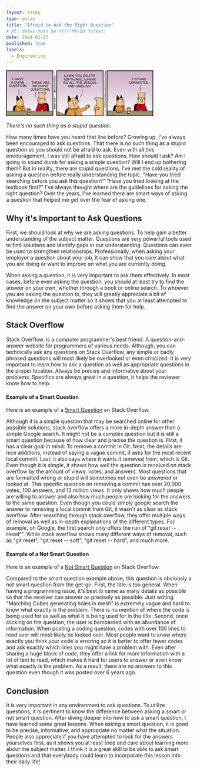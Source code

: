 ```yaml
---
layout: essay
type: essay
title: "Afraid to Ask the Right Question"
# All dates must be YYYY-MM-DD format!
date: 2024-01-23
published: true
labels:
  - Engineering
---
```


<img width="400px" class="rounded float-start pe-4" src="../img/stupid questions.gif">

*There's no such thing as a stupid question.*

How many times have you heard that line before? Growing up, I've always been encouraged to ask questions. That there is no such thing as a stupid question so you should not be afraid to ask. Even with all this encouragement, I was still afraid to ask questions. How should I ask? Am I going to sound dumb for asking a simple question? Will I end up bothering them? But in reality, there are stupid questions. I've met the cold reality of asking a question before really understanding the topic. "Have you tried searching before you ask this question?" "Have you tried looking at the textbook first?" I've always thought where are the guidelines for asking the right question? Over the years, I've learned there are smart ways of asking a question that helped me get over the fear of asking one.

## Why it's Important to Ask Questions

First, we should look at why we are asking questions. To help gain a better understanding of the subject matter. Questions are very powerful tools used to find solutions and identify gaps in our understanding. Questions can even be used to strengthen relationships. Professionally, when asking your employer a question about your job, it can show that you care about what you are doing or want to improve on what you are currently doing.

When asking a question, it is very important to ask them effectively. In most cases, before even asking the question, you should at least try to find the answer on your own, whether through a book or online search. To whoever you are asking the question to, they will greatly appreciate a bit of knowledge on the subject matter so it shows that you at least attempted to find the answer on your own before asking them for help. 

## Stack Overflow

Stack Overflow, is a computer programmer's best friend. A question-and-answer website for programmers of various needs. Although, you can technically ask any questions on Stack Overflow, any simple or badly phrased questions will most likely be overlooked or even criticized. It is very important to learn how to ask a question as well as appropriate questions in the proper location. Always be precise and informative about your problems. Specifics are always great in a question, it helps the reviewer know how to help.

#### Example of a Smart Question

Here is an example of a <a href="https://stackoverflow.com/questions/927358/how-do-i-undo-the-most-recent-local-commits-in-git"><i class="large github icon "></i>Smart Question</a> on Stack Overflow.

Although it is a simple question that may be searched online for other possible solutions, stack overflow offers a more in-depth answer than a simple Google search. It might not be a complex question but it is still a smart question because of how clear and precise the question is. First, it has a clear goal in mind: To remove a commit in Git. Next, the details are nice additions, instead of saying a vague commit, it asks for the most recent local commit. Last, it also says where it wants it removed from, which is Git. Even though it is simple, it shows how well the question is received on stack overflow by the amount of views, votes, and answers. Most questions that are formatted wrong or stupid will sometimes not even be answered or looked at. This specific question on removing a commit has over 20,000 votes, 100 answers, and 13 million views. It only shows how much people are willing to answer and also how much people are looking for the answers to the same question. Even though you could simply google search the answer to removing a local commit from Git, it wasn't as clear as stack overflow. After searching through stack overflow, they offer multiple ways of removal as well as in-depth explanations of the different types. For example, on Google, the first search only offers the run of "git reset -- Head^". While stack overflow shows many different ways of removal, such as "git reset", "git reset -- soft", "git reset -- hard", and much more.

#### Example of a Not Smart Question

Here is an example of a <a href="https://stackoverflow.com/questions/44760112/marching-cubes-generating-holes-in-mesh"><i class="large github icon "></i>Not Smart Question</a> on Stack Overflow.

Compared to the smart question example above, this question is obviously a not smart question from the get-go. First, the title is too general. When having a programming issue, it's best to name as many details as possible so that the receiver can answer as precisely as possible. Just writing "Marching Cubes generating holes in mesh" is extremely vague and hard to know what exactly is the problem. There is no mention of where the code is being used for as well as what it is being used for in the title. Second, once clicking on the question, the user is bombarded with an abundance of information. When posting a coding question, codes with over 100 lines to read over will most likely be looked over. Most people want to know where exactly you think your code is erroring so it is better to offer fewer codes and ask exactly which lines you might have a problem with. Even after sharing a huge block of code, they offer a link for more information with a lot of text to read, which makes it hard for users to answer or even know what exactly is the problem. As a result, there are no answers to this question even though it was posted over 6 years ago.

## Conclusion

It is very important in any environment to ask questions. To utilize questions, it is pertinent to know the difference between asking a smart or not smart question. After diving deeper into how to ask a smart question, I have learned some great lessons. When asking a smart question, it is good to be precise, informative, and appropriate no matter what the situation. People also appreciate if you have attempted to look for the answers yourselves first, as it shows you at least tried and care about learning more about the subject matter. I think it is a great skill to be able to ask smart questions and that everybody could learn to incorporate this lesson into their daily life!

